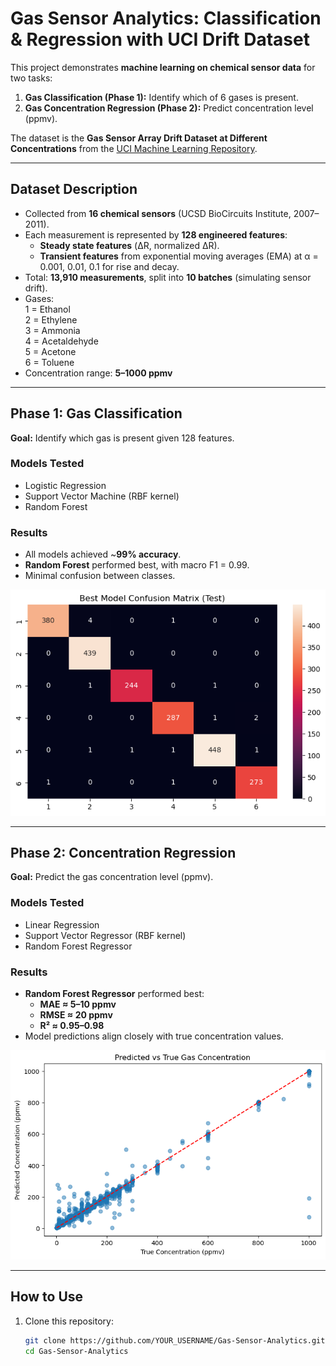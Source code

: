 # Gas Sensor Analytics: Classification & Regression with UCI Drift Dataset

This project demonstrates **machine learning on chemical sensor data** for two tasks:

1. **Gas Classification (Phase 1):** Identify which of 6 gases is present.
2. **Gas Concentration Regression (Phase 2):** Predict concentration level (ppmv).

The dataset is the **Gas Sensor Array Drift Dataset at Different Concentrations** from the 
[UCI Machine Learning Repository](https://archive.ics.uci.edu/ml/datasets/Gas+Sensor+Array+Drift+Dataset+at+Different+Concentrations).

---

## Dataset Description

- Collected from **16 chemical sensors** (UCSD BioCircuits Institute, 2007–2011).
- Each measurement is represented by **128 engineered features**:
  - **Steady state features** (ΔR, normalized ΔR).
  - **Transient features** from exponential moving averages (EMA) at α = 0.001, 0.01, 0.1 for rise and decay.
- Total: **13,910 measurements**, split into **10 batches** (simulating sensor drift).
- Gases:  
  1 = Ethanol  
  2 = Ethylene  
  3 = Ammonia  
  4 = Acetaldehyde  
  5 = Acetone  
  6 = Toluene  
- Concentration range: **5–1000 ppmv**

---

## Phase 1: Gas Classification

**Goal:** Identify which gas is present given 128 features.

### Models Tested
- Logistic Regression
- Support Vector Machine (RBF kernel)
- Random Forest

### Results
- All models achieved ~**99% accuracy**.
- **Random Forest** performed best, with macro F1 = 0.99.
- Minimal confusion between classes.

![Confusion Matrix](reports/confusion_matrix.png)

---

## Phase 2: Concentration Regression

**Goal:** Predict the gas concentration level (ppmv).

### Models Tested
- Linear Regression
- Support Vector Regressor (RBF kernel)
- Random Forest Regressor

### Results
- **Random Forest Regressor** performed best:
  - **MAE ≈ 5–10 ppmv**
  - **RMSE ≈ 20 ppmv**
  - **R² ≈ 0.95–0.98**
- Model predictions align closely with true concentration values.

![Regression Plot](reports/regression_scatter.png)  <!-- optional -->

---

## How to Use

1. Clone this repository:
   ```bash
   git clone https://github.com/YOUR_USERNAME/Gas-Sensor-Analytics.git
   cd Gas-Sensor-Analytics
